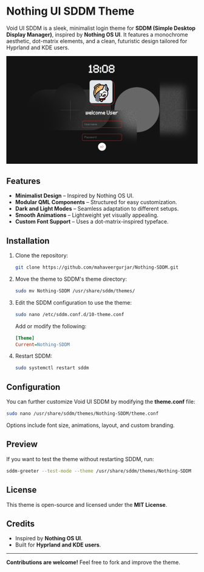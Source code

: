 # Nothing UI SDDM Theme

Void UI SDDM is a sleek, minimalist login theme for **SDDM (Simple Desktop Display Manager)**, inspired by **Nothing OS UI**. It features a monochrome aesthetic, dot-matrix elements, and a clean, futuristic design tailored for Hyprland and KDE users.

![Void UI SDDM Preview](image.png)

## Features
- **Minimalist Design** – Inspired by Nothing OS UI.
- **Modular QML Components** – Structured for easy customization.
- **Dark and Light Modes** – Seamless adaptation to different setups.
- **Smooth Animations** – Lightweight yet visually appealing.
- **Custom Font Support** – Uses a dot-matrix-inspired typeface.

## Installation
1. Clone the repository:
   ```sh
   git clone https://github.com/mahaveergurjar/Nothing-SDDM.git
   ```
2. Move the theme to SDDM's theme directory:
   ```sh
   sudo mv Nothing-SDDM /usr/share/sddm/themes/
   ```
3. Edit the SDDM configuration to use the theme:
   ```sh
   sudo nano /etc/sddm.conf.d/10-theme.conf
   ```
   Add or modify the following:
   ```ini
   [Theme]
   Current=Nothing-SDDM
   ```
4. Restart SDDM:
   ```sh
   sudo systemctl restart sddm
   ```

## Configuration
You can further customize Void UI SDDM by modifying the **theme.conf** file:
```sh
sudo nano /usr/share/sddm/themes/Nothing-SDDM/theme.conf
```
Options include font size, animations, layout, and custom branding.

## Preview
If you want to test the theme without restarting SDDM, run:
```sh
sddm-greeter --test-mode --theme /usr/share/sddm/themes/Nothing-SDDM
```

## License
This theme is open-source and licensed under the **MIT License**.

## Credits
- Inspired by **Nothing OS UI**.
- Built for **Hyprland and KDE users**.

---
**Contributions are welcome!** Feel free to fork and improve the theme.
